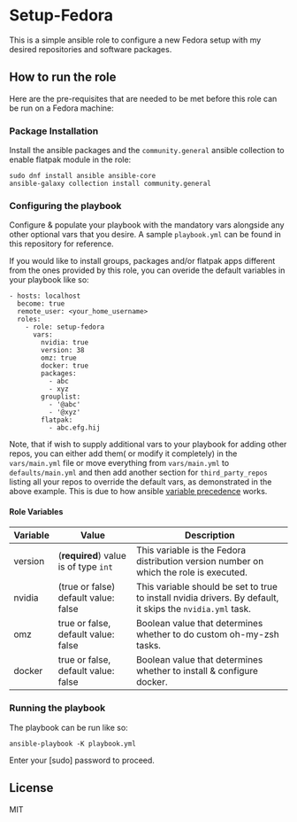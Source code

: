 Setup-Fedora
=========

This is a simple ansible role to configure a new Fedora setup with my desired repositories and software packages.

How to run the role
-------------------

Here are the pre-requisites that are needed to be met before this role can be run on a Fedora machine:

### Package Installation
Install the ansible packages and the `community.general` ansible collection to enable flatpak module in the role:

```
sudo dnf install ansible ansible-core
ansible-galaxy collection install community.general
```

### Configuring the playbook
Configure & populate your playbook with the mandatory vars alongside any other optional vars that you desire. A sample `playbook.yml` can be found in this repository for reference.

If you would like to install groups, packages and/or flatpak apps different from the ones provided by this role, you can overide the default variables in your playbook like so:

```
- hosts: localhost
  become: true
  remote_user: <your_home_username>
  roles:
    - role: setup-fedora
      vars:
        nvidia: true
        version: 38
        omz: true
        docker: true
        packages:
          - abc
          - xyz
        grouplist:
          - '@abc'
          - '@xyz'
        flatpak:
          - abc.efg.hij
```

Note, that if wish to supply additional vars to your playbook for adding other repos, you can either add them( or modify it completely) in the `vars/main.yml` file or move everything from `vars/main.yml` to `defaults/main.yml` and then add another section for `third_party_repos` listing all your repos to override the default vars, as demonstrated in the above example. This is due to how ansible [variable precedence](https://docs.ansible.com/ansible/latest/user_guide/playbooks_variables.html#ansible-variable-precedence) works. 

#### Role Variables

| Variable  | Value   | Description |
| ------------- | ------------- |-----|
| version  | (**required**) value is of type `int`  |  This variable is the Fedora distribution version number on which the role is executed. | 
| nvidia  | (true or false) default value: false  | This variable should be set to true to install nvidia drivers. By default, it skips the `nvidia.yml` task.
| omz  | true or false, default value: false  | Boolean value that determines whether to do custom oh-my-zsh tasks. |
| docker  | true or false, default value: false | Boolean value that determines whether to install & configure docker.

### Running the playbook 
The playbook can be run like so:
 ```
 ansible-playbook -K playbook.yml
 ```
Enter your [sudo] password to proceed.


License
-------

MIT
